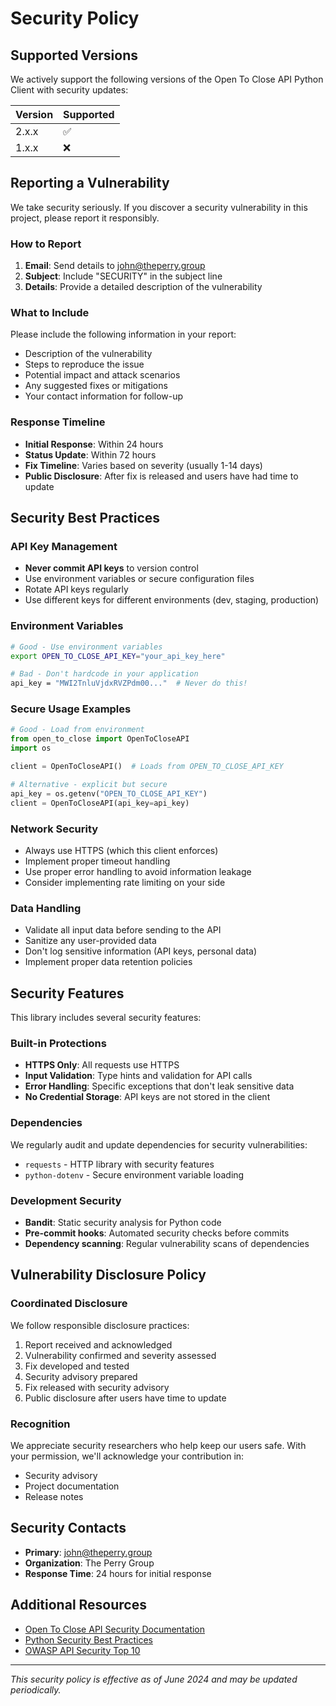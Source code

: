 # Security Policy

## Supported Versions

We actively support the following versions of the Open To Close API Python Client with security updates:

| Version | Supported          |
| ------- | ------------------ |
| 2.x.x   | :white_check_mark: |
| 1.x.x   | :x:                |

## Reporting a Vulnerability

We take security seriously. If you discover a security vulnerability in this project, please report it responsibly.

### How to Report

1. **Email**: Send details to [john@theperry.group](mailto:john@theperry.group)
2. **Subject**: Include "SECURITY" in the subject line
3. **Details**: Provide a detailed description of the vulnerability

### What to Include

Please include the following information in your report:

- Description of the vulnerability
- Steps to reproduce the issue
- Potential impact and attack scenarios
- Any suggested fixes or mitigations
- Your contact information for follow-up

### Response Timeline

- **Initial Response**: Within 24 hours
- **Status Update**: Within 72 hours
- **Fix Timeline**: Varies based on severity (usually 1-14 days)
- **Public Disclosure**: After fix is released and users have had time to update

## Security Best Practices

### API Key Management

- **Never commit API keys** to version control
- Use environment variables or secure configuration files
- Rotate API keys regularly
- Use different keys for different environments (dev, staging, production)

### Environment Variables

```bash
# Good - Use environment variables
export OPEN_TO_CLOSE_API_KEY="your_api_key_here"

# Bad - Don't hardcode in your application
api_key = "MWI2TnluVjdxRVZPdm00..."  # Never do this!
```

### Secure Usage Examples

```python
# Good - Load from environment
from open_to_close import OpenToCloseAPI
import os

client = OpenToCloseAPI()  # Loads from OPEN_TO_CLOSE_API_KEY

# Alternative - explicit but secure
api_key = os.getenv("OPEN_TO_CLOSE_API_KEY")
client = OpenToCloseAPI(api_key=api_key)
```

### Network Security

- Always use HTTPS (which this client enforces)
- Implement proper timeout handling
- Use proper error handling to avoid information leakage
- Consider implementing rate limiting on your side

### Data Handling

- Validate all input data before sending to the API
- Sanitize any user-provided data
- Don't log sensitive information (API keys, personal data)
- Implement proper data retention policies

## Security Features

This library includes several security features:

### Built-in Protections

- **HTTPS Only**: All requests use HTTPS
- **Input Validation**: Type hints and validation for API calls
- **Error Handling**: Specific exceptions that don't leak sensitive data
- **No Credential Storage**: API keys are not stored in the client

### Dependencies

We regularly audit and update dependencies for security vulnerabilities:

- `requests` - HTTP library with security features
- `python-dotenv` - Secure environment variable loading

### Development Security

- **Bandit**: Static security analysis for Python code
- **Pre-commit hooks**: Automated security checks before commits
- **Dependency scanning**: Regular vulnerability scans of dependencies

## Vulnerability Disclosure Policy

### Coordinated Disclosure

We follow responsible disclosure practices:

1. Report received and acknowledged
2. Vulnerability confirmed and severity assessed
3. Fix developed and tested
4. Security advisory prepared
5. Fix released with security advisory
6. Public disclosure after users have time to update

### Recognition

We appreciate security researchers who help keep our users safe. With your permission, we'll acknowledge your contribution in:

- Security advisory
- Project documentation
- Release notes

## Security Contacts

- **Primary**: john@theperry.group
- **Organization**: The Perry Group
- **Response Time**: 24 hours for initial response

## Additional Resources

- [Open To Close API Security Documentation](https://api.opentoclose.com/security)
- [Python Security Best Practices](https://python.org/dev/security/)
- [OWASP API Security Top 10](https://owasp.org/www-project-api-security/)

---

*This security policy is effective as of June 2024 and may be updated periodically.* 
